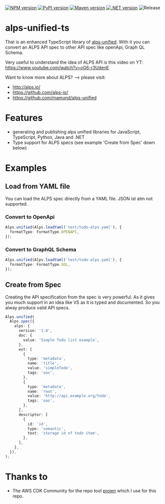 [![NPM version](https://badge.fury.io/js/alps-unified-ts.svg)](https://badge.fury.io/js/alps-unified-ts)
[![PyPI version](https://badge.fury.io/py/alps-unified-ts.svg)](https://badge.fury.io/py/alps-unified-ts)
[![Maven version](https://maven-badges.herokuapp.com/maven-central/com.github.mmuller88.alpsUnifiedTs/alps-unified-ts/badge.svg)](https://maven-badges.herokuapp.com/maven-central/com.github.mmuller88.alpsUnifiedTs/alps-unified-ts)
[![.NET version](https://img.shields.io/nuget/v/com.github.mmuller88.AlpsUnifiedTs.svg?style=flat-square)](https://www.nuget.org/packages/com.github.mmuller88.AlpsUnifiedTs/)
![Release](https://github.com/mmuller88/alps-unified-ts/workflows/Release/badge.svg)

# alps-unified-ts

That is an enhanced TypeScript library of [alps-unified](https://github.com/mamund/alps-unified). With it you can convert an ALPS API spec to other API spec like openApi, Graph QL Schema.

Very useful to understand the idea of ALPS API is this video on YT: https://www.youtube.com/watch?v=oG6-r3UdenE

Want to know more about ALPS? --> please visit:

- http://alps.io/
- https://github.com/alps-io/
- https://github.com/mamund/alps-unified

# Features

- generating and publishing alps unified libraries for JavaScript, TypeScript, Python, Java and .NET
- Type support for ALPS specs (see example 'Create from Spec' down below)

# Examples

## Load from YAML file

You can load the ALPS spec directly from a YAML file. JSON ist atm not supported.

### Convert to OpenApi

```ts
Alps.unified(Alps.loadYaml('test/todo-alps.yaml'), {
  formatType: FormatType.OPENAPI,
});
```

### Convert to GraphQL Schema

```ts
Alps.unified(Alps.loadYaml('test/todo-alps.yaml'), {
  formatType: FormatType.SDL,
});
```

## Create from Spec

Creating the API specification from the spec is very powerful. As it gives you much support in an idea like VS as it is typed and documented. So you alway produce valid API specs.

```ts
Alps.unified(
  Alps.spec({
    alps: {
      version: '1.0',
      doc: {
        value: 'Simple Todo list example',
      },
      ext: [
        {
          type: 'metadata',
          name: 'title',
          value: 'simpleTodo',
          tags: 'oas',
        },
        {
          type: 'metadata',
          name: 'root',
          value: 'http://api.example.org/todo',
          tags: 'oas',
        },
      ],
      descriptor: [
        {
          id: 'id',
          type: 'semantic',
          text: 'storage id of todo item',
        },
      ],
    },
  }),
);
```

# Thanks to

- The AWS CDK Community for the repo tool [projen](https://github.com/projen/projen) which I use for this repo.
